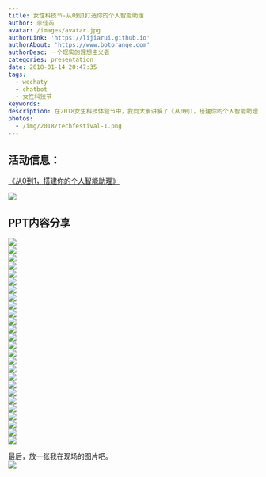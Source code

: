 ```yaml
---
title: 女性科技节-从0到1打造你的个人智能助理
author: 李佳芮
avatar: /images/avatar.jpg
authorLink: 'https://lijiarui.github.io'
authorAbout: 'https://www.botorange.com'
authorDesc: 一个现实的理想主义者
categories: presentation
date: 2018-01-14 20:47:35
tags: 
  - wechaty 
  - chatbot 
  - 女性科技节
keywords:
description: 在2018女生科技体验节中，我向大家讲解了《从0到1，搭建你的个人智能助理》，带领爱技术的女生体验使用Wechaty制作自己的微信机器人。 本次活动是由科技猫 TechieCat  & DataGirls 联合主办的活动。
photos: 
  - /img/2018/techfestival-1.png
---
```


## 活动信息：
[《从0到1，搭建你的个人智能助理》](https://mp.weixin.qq.com/s?__biz=MzI4NDkwNDA2NA==&mid=2247484233&idx=1&sn=e6e4d66c9e81ae909c8a523d70972d26&chksm=ebf51ca6dc8295b02c5b320a17e2bb69918500ecdda69bdf565fa69377dac5a2a3ee3aef3387&mpshare=1&scene=1&srcid=0129BCkHC0MAzDl6r6y10V1j&pass_ticket=KEvH2mABSfNtoFSgclVOWz9M40KevjNRkSVjxyPhWuc%3D#rd)     

![](/img/2018/techfestival-1.png)

## PPT内容分享

![](/img/2018/techfestival-2.jpg)       
![](/img/2018/techfestival-3.jpg)              
![](/img/2018/techfestival-4.jpg)       
![](/img/2018/techfestival-5.jpg)       
![](/img/2018/techfestival-6.jpg)       
![](/img/2018/techfestival-7.jpg)       
![](/img/2018/techfestival-8.jpg)       
![](/img/2018/techfestival-9.jpg)       
![](/img/2018/techfestival-10.jpg)       
![](/img/2018/techfestival-11.jpg)       
![](/img/2018/techfestival-12.jpg)       
![](/img/2018/techfestival-13.jpg)       
![](/img/2018/techfestival-14.jpg)       
![](/img/2018/techfestival-15.jpg)       
![](/img/2018/techfestival-16.jpg)       
![](/img/2018/techfestival-17.jpg)       
![](/img/2018/techfestival-18.jpg)       
![](/img/2018/techfestival-19.jpg)       
![](/img/2018/techfestival-20.jpg)       
![](/img/2018/techfestival-21.jpg)       
![](/img/2018/techfestival-22.jpg)       
![](/img/2018/techfestival-23.jpg)       
![](/img/2018/techfestival-24.jpg)       
![](/img/2018/techfestival-25.jpg)       
![](/img/2018/techfestival-26.jpg)       
![](/img/2018/techfestival-27.jpg)       

最后，放一张我在现场的图片吧。       
![](/img/2018/techfestival-28.jpg)       
